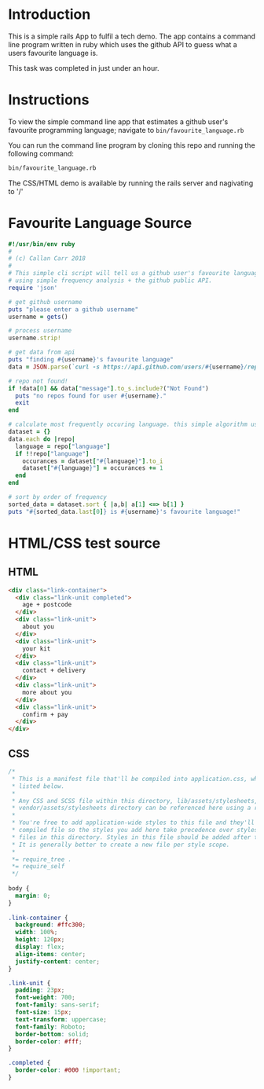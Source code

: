 # Introduction
This is a simple rails App to fulfil a tech demo. The app contains a command line program written in ruby which uses the github API to guess what a users favourite language is.

This task was completed in just under an hour.

# Instructions
To view the simple command line app that estimates a github user's favourite programming language; navigate to 
`bin/favourite_language.rb`


You can run the command line program by cloning this repo and running the following command:

```bash
bin/favourite_language.rb
```

The CSS/HTML demo is available by running the rails server and nagivating to '/'

# Favourite Language Source

``` ruby
#!/usr/bin/env ruby
# 
# (c) Callan Carr 2018
#
# This simple cli script will tell us a github user's favourite language
# using simple frequency analysis + the github public API.
require 'json'

# get github username
puts "please enter a github username"
username = gets()

# process username
username.strip!

# get data from api
puts "finding #{username}'s favourite language"
data = JSON.parse(`curl -s https://api.github.com/users/#{username}/repos`)

# repo not found!
if !data[0] && data["message"].to_s.include?("Not Found")
  puts "no repos found for user #{username}."
  exit
end

# calculate most frequently occuring language. this simple algorithm uses O(n * 2) complexity.
dataset = {}
data.each do |repo|
  language = repo["language"]
  if !!repo["language"]
    occurances = dataset["#{language}"].to_i
    dataset["#{language}"] = occurances += 1
  end
end

# sort by order of frequency
sorted_data = dataset.sort { |a,b| a[1] <=> b[1] }
puts "#{sorted_data.last[0]} is #{username}'s favourite language!"
```

# HTML/CSS test source

## HTML
``` html
<div class="link-container">
  <div class="link-unit completed">
    age + postcode
  </div>
  <div class="link-unit">
    about you
  </div>
  <div class="link-unit">
    your kit
  </div>
  <div class="link-unit">
    contact + delivery
  </div>
  <div class="link-unit">
    more about you
  </div>
  <div class="link-unit">
    confirm + pay
  </div>
</div>
```

## CSS
``` css
/*
 * This is a manifest file that'll be compiled into application.css, which will include all the files
 * listed below.
 *
 * Any CSS and SCSS file within this directory, lib/assets/stylesheets, or any plugin's
 * vendor/assets/stylesheets directory can be referenced here using a relative path.
 *
 * You're free to add application-wide styles to this file and they'll appear at the bottom of the
 * compiled file so the styles you add here take precedence over styles defined in any other CSS/SCSS
 * files in this directory. Styles in this file should be added after the last require_* statement.
 * It is generally better to create a new file per style scope.
 *
 *= require_tree .
 *= require_self
 */
 
body {
  margin: 0;
}
 
.link-container {
  background: #ffc300;
  width: 100%;
  height: 120px;
  display: flex;
  align-items: center;
  justify-content: center;
}

.link-unit {
  padding: 23px;
  font-weight: 700;
  font-family: sans-serif;
  font-size: 15px;
  text-transform: uppercase;
  font-family: Roboto;
  border-bottom: solid;
  border-color: #fff;
}

.completed {
  border-color: #000 !important;
}
```